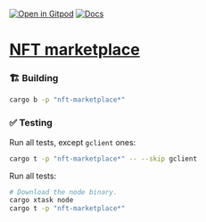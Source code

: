 [![Open in Gitpod](https://img.shields.io/badge/Open_in-Gitpod-white?logo=gitpod)](https://gitpod.io/#FOLDER=nft-marketplace/https://github.com/gear-foundation/dapps)
[![Docs](https://img.shields.io/github/actions/workflow/status/gear-foundation/dapps/contracts-docs.yml?logo=rust&label=docs)](https://dapps.gear.rs/nft_marketplace_io)

# [NFT marketplace](https://wiki.gear-tech.io/docs/examples/nft-marketplace/marketplace)

### 🏗️ Building

```sh
cargo b -p "nft-marketplace*"
```

### ✅ Testing

Run all tests, except `gclient` ones:
```sh
cargo t -p "nft-marketplace*" -- --skip gclient
```

Run all tests:
```sh
# Download the node binary.
cargo xtask node
cargo t -p "nft-marketplace*"
```

